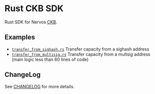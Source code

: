 
# Rust CKB SDK

Rust SDK for Nervos [CKB][ckb].

## Examples
* [`transfer_from_sighash.rs`](examples/transfer_from_sighash.rs) Transfer capacity from a sighash address
* [`transfer_from_multisig.rs`](examples/transfer_from_multisig.rs) Transfer capacity from a multsig address (main logic less than 60 lines of code)

## ChangeLog

See [CHANGELOG](CHANGELOG.md) for more details.


[ckb]: https://github.com/nervosnetwork/ckb
